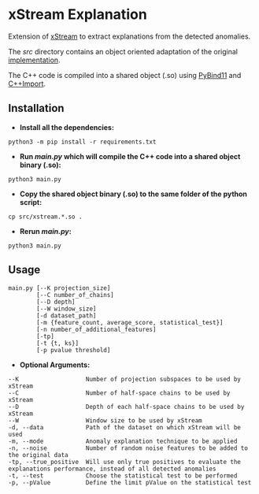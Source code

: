 xStream Explanation
===============

Extension of [xStream](https://dl.acm.org/doi/pdf/10.1145/3219819.3220107) to extract explanations from the detected anomalies.

The *src* directory contains an object oriented adaptation of the original [implementation](https://github.com/cmuxstream/cmuxstream-core).

The C++ code is compiled into a shared object (.so) using [PyBind11](https://github.com/pybind/pybind11) and [C++Import](https://pypi.org/project/cppimport/).


Installation
------------

* **Install all the dependencies:**
```
python3 -m pip install -r requirements.txt
```

* **Run *main.py* which will compile the C++ code into a shared object binary (.so):**
```
python3 main.py
```

* **Copy the shared object binary (.so) to the same folder of the python script:**
```
cp src/xstream.*.so .
```

* **Rerun *main.py*:**
```
python3 main.py
```

Usage
------------
```
main.py [--K projection_size] 
        [--C number_of_chains] 
        [--D depth] 
        [--W window_size] 
        [-d dataset_path] 
        [-m {feature_count, average_score, statistical_test}] 
        [-n number_of_additional_features] 
        [-tp] 
        [-t {t, ks}] 
        [-p pvalue threshold]
```

* **Optional Arguments:**
```
--K                   Number of projection subspaces to be used by xStream
--C                   Number of half-space chains to be used by xStream
--D                   Depth of each half-space chains to be used by xStream
--W                   Window size to be used by xStream
-d, --data            Path of the dataset on which xStream will be used
-m, --mode            Anomaly explanation technique to be applied 
-n, --noise           Number of random noise features to be added to the original data
-tp, --true_positive  Will use only true positives to evaluate the explanations performance, instead of all detected anomalies
-t, --test            Choose the statistical test to be performed
-p, --pValue          Define the limit pValue on the statistical test
```